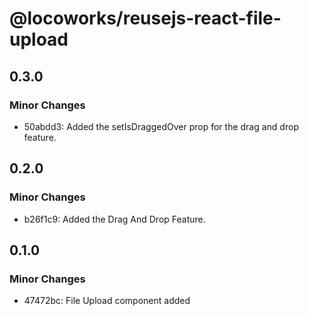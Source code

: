 # @locoworks/reusejs-react-file-upload

## 0.3.0

### Minor Changes

- 50abdd3: Added the setIsDraggedOver prop for the drag and drop feature.

## 0.2.0

### Minor Changes

- b26f1c9: Added the Drag And Drop Feature.

## 0.1.0

### Minor Changes

- 47472bc: File Upload component added
